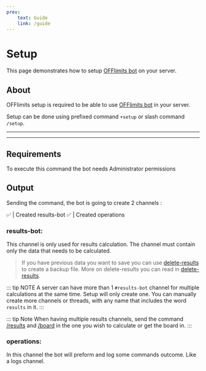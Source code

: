 ```yaml
---
prev:
	text: Guide
	link: /guide
---
```


<head>
    <script>
      window.yaContextCb = window.yaContextCb || [];
    </script>
    <script src="https://yandex.ru/ads/system/context.js" async></script>
</head>

# Setup

This page demonstrates how to setup [OFFlimits bot](https://discord.com/oauth2/authorize?client_id=728332591790293044&scope=bot+applications.commands&permissions=268445752&client_id=728332591790293044) on your server.

## About
OFFlimits setup is required to be able to use [OFFlimits bot](https://discord.com/oauth2/authorize?client_id=728332591790293044&scope=bot+applications.commands&permissions=268445752&client_id=728332591790293044) in your server.

Setup can be done using prefixed command `+setup` or slash command `/setup`.

---

<YandexAD></YandexAD>

---

## Requirements

To execute this command the bot needs Administrator permissions

## Output

Sending the command, the bot is going to create 2 channels :

<DiscordMessage :bot="true" profile="bot">
			<template #interactions>
				<DiscordInteraction profile="test" :command="true">setup</DiscordInteraction>
			</template>
✅ | Created <DiscordMention type="channel">results-bot</DiscordMention>
</DiscordMessage>
<DiscordMessage :bot="true" profile="bot">
✅ | Created <DiscordMention type="channel">operations</DiscordMention>
</DiscordMessage>

### results-bot:

This channel is only used for results calculation. The channel must contain only the data that needs to be calculated.

> If you have previous data you want to save you can use [delete-results](/guide/delete-results) to create a backup file. More on delete-results you can read in [delete-results](/guide/delete-results).

::: tip NOTE
A server can have more than 1 `#results-bot` channel for multiple calculations at the same time. Setup will only create one. You can manually create more channels or threads, with any name that includes the word `results` in it.
:::

::: tip Note
When having multiple results channels, send the command [/results](/guide/results) and [/board](/guide/board) in the one you wish to calculate or get the board in.
:::

### operations:
In this channel the bot will preform and log some commands outcome. Like a logs channel.
